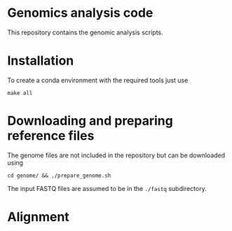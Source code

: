 # Genomics analysis code

This repository contains the genomic analysis scripts.

# Installation

To create a conda environment with the required tools just use

`make all`

# Downloading and preparing reference files

The genome files are not included in the repository but can be downloaded using

`cd genome/ && ./prepare_genome.sh`

The input FASTQ files are assumed to be in the `./fastq` subdirectory.

# Alignment



